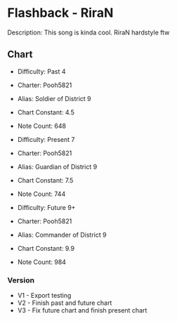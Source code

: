 # Flashback - RiraN

Description: This song is kinda cool. RiraN hardstyle ftw

## Chart

- Difficulty: Past 4
- Charter: Pooh5821
- Alias: Soldier of District 9
- Chart Constant: 4.5
- Note Count: 648

- Difficulty: Present 7
- Charter: Pooh5821
- Alias: Guardian of District 9
- Chart Constant: 7.5
- Note Count: 744

- Difficulty: Future 9+
- Charter: Pooh5821
- Alias: Commander of District 9
- Chart Constant: 9.9
- Note Count: 984

### Version

- V1 - Export testing
- V2 - Finish past and future chart
- V3 - Fix future chart and finish present chart
